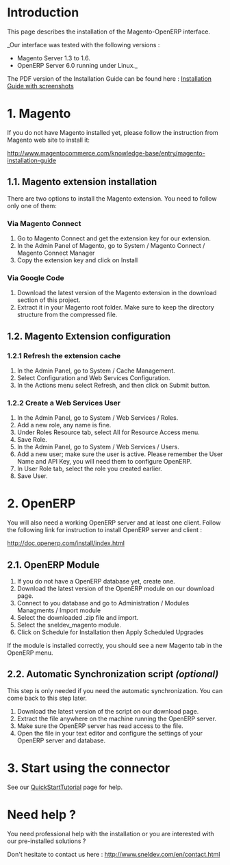 # Introduction #

This page describes the installation of the Magento-OpenERP interface.

_Our interface was tested with the following versions :
  * Magento Server 1.3 to 1.6.
  * OpenERP Server 6.0 running under Linux._


The PDF version of the Installation Guide can be found here :
[Installation Guide with screenshots](http://code.google.com/p/sneldev-magento-openerp/downloads/detail?name=Installation%20Guide.pdf&can=2&q=)

# 1. Magento #

If you do not have Magento installed yet, please follow the instruction from Magento web site to install it:

http://www.magentocommerce.com/knowledge-base/entry/magento-installation-guide


## 1.1. Magento extension installation ##

There are two options to install the Magento extension. You need to follow only one of them:

### Via Magento Connect ###

  1. Go to Magento Connect and get the extension key for our extension.
  1. In the Admin Panel of Magento, go to System / Magento Connect / Magento Connect Manager
  1. Copy the extension key and click on Install


### Via Google Code ###

  1. Download the latest version of the Magento extension in the download section of this project.
  1. Extract it in your Magento root folder. Make sure to keep the directory structure from the compressed file.


## 1.2. Magento Extension configuration ##

### 1.2.1 Refresh the extension cache ###

  1. In the Admin Panel, go to System / Cache Management.
  1. Select Configuration and Web Services Configuration.
  1. In the Actions menu select Refresh, and then click on Submit button.


### 1.2.2 Create a Web Services User ###

  1. In the Admin Panel, go to System / Web Services / Roles.
  1. Add a new role, any name is fine.
  1. Under Roles Resource tab, select All for Resource Access menu.
  1. Save Role.
  1. In the Admin Panel, go to System / Web Services / Users.
  1. Add a new user; make sure the user is active. Please remember the User Name and API Key, you will need them to configure OpenERP.
  1. In User Role tab, select the role you created earlier.
  1. Save User.


# 2. OpenERP #

You will also need a working OpenERP server and at least one client.
Follow the following link for instruction to install OpenERP server and client :

http://doc.openerp.com/install/index.html


## 2.1. OpenERP Module ##

  1. If you do not have a OpenERP database yet, create one.
  1. Download the latest version of the OpenERP module on our download page.
  1. Connect to you database and go to Administration / Modules Managments / Import module
  1. Select the downloaded .zip file and import.
  1. Select the sneldev\_magento module.
  1. Click on Schedule for Installation then Apply Scheduled Upgrades

If the module is installed correctly, you should see a new Magento tab in the OpenERP menu.


## 2.2. Automatic Synchronization script _(optional)_ ##

This step is only needed if you need the automatic synchronization. You can come back to this step later.

  1. Download the latest version of the script on our download page.
  1. Extract the file anywhere on the machine running the OpenERP server.
  1. Make sure the OpenERP server has read access to the file.
  1. Open the file in your text editor and configure the settings of your OpenERP server and database.


# 3. Start using the connector #

See our [QuickStartTutorial](QuickStartTutorial.md) page for help.

# Need help ? #

You need professional help with the installation or you are interested with our pre-installed solutions ?

Don't hesitate to contact us here : http://www.sneldev.com/en/contact.html